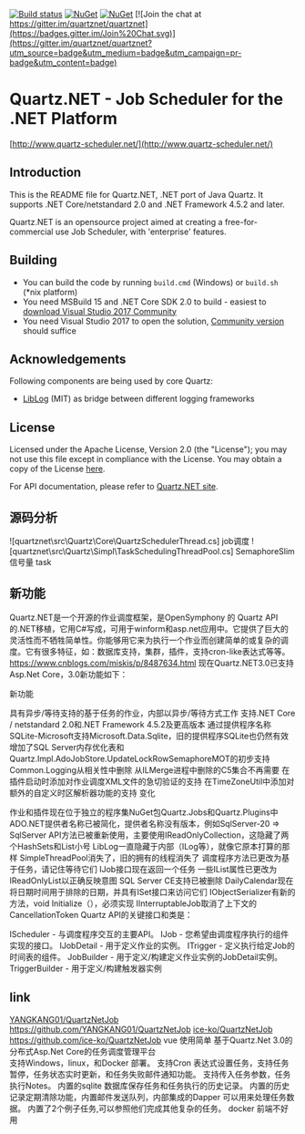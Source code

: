 [![Build status](https://ci.appveyor.com/api/projects/status/d9ahvu9u77qjhx9r/branch/master?svg=true)](https://ci.appveyor.com/project/lahma/quartznet-6fcn8/branch/master)
[![NuGet](http://img.shields.io/nuget/v/Quartz.svg)](https://www.nuget.org/packages/Quartz/)
[![NuGet](http://img.shields.io/nuget/vpre/Quartz.svg)](https://www.nuget.org/packages/Quartz/)
[![Join the chat at https://gitter.im/quartznet/quartznet](https://badges.gitter.im/Join%20Chat.svg)](https://gitter.im/quartznet/quartznet?utm_source=badge&utm_medium=badge&utm_campaign=pr-badge&utm_content=badge)

# Quartz.NET - Job Scheduler for the .NET Platform

[http://www.quartz-scheduler.net/](http://www.quartz-scheduler.net/)

## Introduction

This is the README file for Quartz.NET, .NET port of Java Quartz. It supports .NET Core/netstandard 2.0 and .NET Framework 4.5.2 and later.

Quartz.NET is an opensource project aimed at creating a
free-for-commercial use Job Scheduler, with 'enterprise' features.

## Building

* You can build the code by running `build.cmd` (Windows) or `build.sh` (*nix platform)
* You need MSBuild 15 and .NET Core SDK 2.0 to build - easiest to [download Visual Studio 2017 Community](https://www.visualstudio.com/downloads/)
* You need Visual Studio 2017 to open the solution, [Community version](https://www.visualstudio.com/downloads/) should suffice


## Acknowledgements

Following components are being used by core Quartz:

* [LibLog](https://github.com/damianh/LibLog) (MIT) as bridge between different logging frameworks


## License

Licensed under the Apache License, Version 2.0 (the "License"); you may not 
use this file except in compliance with the License. You may obtain a copy 
of the License [here](http://www.apache.org/licenses/LICENSE-2.0).

For API documentation, please refer to [Quartz.NET site](http://quartznet.sourceforge.net/apidoc/3.0/html/).



## 源码分析
![quartznet\src\Quartz\Core\QuartzSchedulerThread.cs]  job调度
![quartznet\src\Quartz\Simpl\TaskSchedulingThreadPool.cs] SemaphoreSlim 信号量 task 



## 新功能
Quartz.NET是一个开源的作业调度框架，是OpenSymphony 的 Quartz API的.NET移植，它用C#写成，可用于winform和asp.net应用中。它提供了巨大的灵活性而不牺牲简单性。你能够用它来为执行一个作业而创建简单的或复杂的调度。它有很多特征，如：数据库支持，集群，插件，支持cron-like表达式等等。
https://www.cnblogs.com/miskis/p/8487634.html
现在Quartz.NET3.0已支持Asp.Net Core，3.0新功能如下：

新功能

具有异步/等待支持的基于任务的作业，内部以异步/等待方式工作
支持.NET Core / netstandard 2.0和.NET Framework 4.5.2及更高版本
通过提供程序名称SQLite-Microsoft支持Microsoft.Data.Sqlite，旧的提供程序SQLite也仍然有效
增加了SQL Server内存优化表和Quartz.Impl.AdoJobStore.UpdateLockRowSemaphoreMOT的初步支持
Common.Logging从相关性中删除
从ILMerge进程中删除的C5集合不再需要
在插件启动时添加对作业调度XML文件的急切验证的支持
在TimeZoneUtil中添加对额外的自定义时区解析器功能的支持
变化

作业和插件现在位于独立的程序集NuGet包Quartz.Jobs和Quartz.Plugins中
ADO.NET提供者名称已被简化，提供者名称没有版本，例如SqlServer-20 => SqlServer
API方法已被重新使用，主要使用IReadOnlyCollection，这隐藏了两个HashSets和List小号
LibLog一直隐藏于内部（ILog等），就像它原本打算的那样
SimpleThreadPool消失了，旧的拥有的线程消失了
调度程序方法已更改为基于任务，请记住等待它们
IJob接口现在返回一个任务
一些IList属性已更改为IReadOnlyList以正确反映意图
SQL Server CE支持已被删除
DailyCalendar现在将日期时间用于排除的日期，并具有ISet接口来访问它们
IObjectSerializer有新的方法，void Initialize（），必须实现
IInterruptableJob取消了上下文的CancellationToken
Quartz API的关键接口和类是：

IScheduler - 与调度程序交互的主要API。
IJob - 您希望由调度程序执行的组件实现的接口。
IJobDetail - 用于定义作业的实例。
ITrigger - 定义执行给定Job的时间表的组件。
JobBuilder - 用于定义/构建定义作业实例的JobDetail实例。
TriggerBuilder - 用于定义/构建触发器实例



## link
[YANGKANG01/QuartzNetJob](https://www.cnblogs.com/miskis/p/8484252.html)   https://github.com/YANGKANG01/QuartzNetJob
[ice-ko/QuartzNetJob](https://www.cnblogs.com/miskis/p/8487634.html)  https://github.com/ice-ko/QuartzNetJob
[](https://github.com/cq-panda/Quartz.NetUI)  vue 
[](https://github.com/demirermustafa/Quartz.Extensions.Microsoft.DependencyInjection) 使用简单
[](https://github.com/ypxf369/TaskManagerQuartzNetCore) 基于Quartz.Net 3.0的分布式Asp.Net Core的任务调度管理平台	
[](https://gitee.com/tm2002/FI.BatchJob)支持Windows，linux，和Docker 部署。
支持Cron 表达式设置任务，支持任务暂停，任务状态实时更新，和任务失败邮件通知功能。 支持传入任务参数，任务执行Notes。 内置的sqlite 数据库保存任务和任务执行的历史记录。
内置的历史记录定期清除功能，内置邮件发送队列，内部集成的Dapper 可以用来处理任务数据。
内置了2个例子任务,可以参照他们完成其他复杂的任务。
[](https://github.com/zhaopeiym/quartzui)  docker 前端不好用